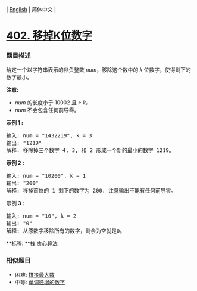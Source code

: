 | [English](README_EN.md) | 简体中文 |

# [402. 移掉K位数字](https://leetcode-cn.com/problems/remove-k-digits)
 ### 题目描述
<p>给定一个以字符串表示的非负整数&nbsp;<em>num</em>，移除这个数中的 <em>k </em>位数字，使得剩下的数字最小。</p>

<p><strong>注意:</strong></p>

<ul>
	<li><em>num</em> 的长度小于 10002 且&nbsp;&ge; <em>k。</em></li>
	<li><em>num</em> 不会包含任何前导零。</li>
</ul>

<p><strong>示例 1 :</strong></p>

<pre>
输入: num = &quot;1432219&quot;, k = 3
输出: &quot;1219&quot;
解释: 移除掉三个数字 4, 3, 和 2 形成一个新的最小的数字 1219。
</pre>

<p><strong>示例 2 :</strong></p>

<pre>
输入: num = &quot;10200&quot;, k = 1
输出: &quot;200&quot;
解释: 移掉首位的 1 剩下的数字为 200. 注意输出不能有任何前导零。
</pre>

<p>示例<strong> 3 :</strong></p>

<pre>
输入: num = &quot;10&quot;, k = 2
输出: &quot;0&quot;
解释: 从原数字移除所有的数字，剩余为空就是0。
</pre>

**标签:	**[栈](https://leetcode-cn.com/tag/stack) [贪心算法](https://leetcode-cn.com/tag/greedy) 
 ### 相似题目
- 困难:	[拼接最大数](https://leetcode-cn.com/problems/create-maximum-number) 
- 中等:	[单调递增的数字](https://leetcode-cn.com/problems/monotone-increasing-digits) 
